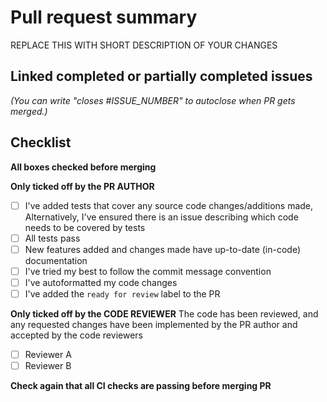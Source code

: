 # Pull request summary

REPLACE THIS WITH SHORT DESCRIPTION OF YOUR CHANGES


## Linked completed or partially completed issues
*(You can write "closes #ISSUE_NUMBER" to autoclose when PR gets merged.)*


## Checklist
**All boxes checked before merging**

**Only ticked off by the PR AUTHOR**
- [ ] I've added tests that cover any source code changes/additions made,
Alternatively, I've ensured there is an issue describing which code needs to be covered by tests
- [ ] All tests pass
- [ ] New features added and changes made have up-to-date (in-code) documentation
- [ ] I've tried my best to follow the commit message convention
- [ ] I've autoformatted my code changes
- [ ] I've added the `ready for review` label to the PR

**Only ticked off by the CODE REVIEWER**
The code has been reviewed, and any requested changes have been implemented by the PR author and accepted by the code reviewers
- [ ] Reviewer A
- [ ] Reviewer B

**Check again that all CI checks are passing before merging PR**
